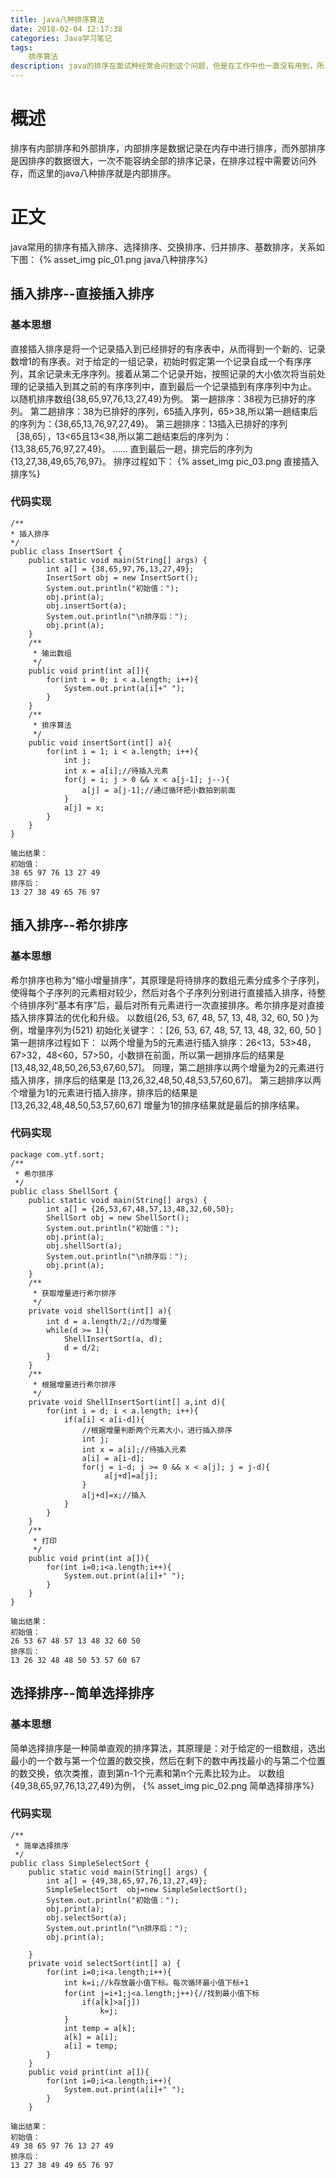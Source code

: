 ```yaml
---
title: java八种排序算法
date: 2018-02-04 12:17:38
categories: Java学习笔记
tags: 
	排序算法
description: java的排序在面试种经常会问到这个问题，但是在工作中也一直没有用到，所以一直是一知半解，所以趁空闲时间整理一下。
---
```

# 概述 #

排序有内部排序和外部排序，内部排序是数据记录在内存中进行排序，而外部排序是因排序的数据很大，一次不能容纳全部的排序记录，在排序过程中需要访问外存，而这里的java八种排序就是内部排序。

# 正文 #

java常用的排序有插入排序、选择排序、交换排序、归并排序、基数排序，关系如下图：
{% asset_img pic_01.png java八种排序%}

## 插入排序--直接插入排序 ##

### 基本思想 ###
直接插入排序是将一个记录插入到已经排好的有序表中，从而得到一个新的、记录数增1的有序表。对于给定的一组记录，初始时假定第一个记录自成一个有序序列，其余记录未无序序列。接着从第二个记录开始，按照记录的大小依次将当前处理的记录插入到其之前的有序序列中，直到最后一个记录插到有序序列中为止。
以随机排序数组{38,65,97,76,13,27,49}为例。
第一趟排序：38视为已排好的序列。
第二趟排序：38为已排好的序列，65插入序列，65>38,所以第一趟结束后的序列为：{38,65,13,76,97,27,49}。
第三趟排序：13插入已排好的序列｛38,65｝，13<65且13<38,所以第二趟结束后的序列为：{13,38,65,76,97,27,49}。
......
直到最后一趟，排完后的序列为{13,27,38,49,65,76,97}。
排序过程如下：
{% asset_img pic_03.png 直接插入排序%}
### 代码实现 ###

	/**
 	* 插入排序
 	*/
	public class InsertSort {
		public static void main(String[] args) {
			int a[] = {38,65,97,76,13,27,49};
			InsertSort obj = new InsertSort();    
	        System.out.println("初始值：");    
	        obj.print(a);    
	        obj.insertSort(a);    
	        System.out.println("\n排序后：");    
	        obj.print(a); 
		}
		/**
		 * 输出数组
		 */
		public void print(int a[]){
			for(int i = 0; i < a.length; i++){
				System.out.print(a[i]+" ");
			}
		}
		/**
		 * 排序算法
		 */
		public void insertSort(int[] a){
			for(int i = 1; i < a.length; i++){
				int j;
				int x = a[i];//待插入元素
				for(j = i; j > 0 && x < a[j-1]; j--){
					a[j] = a[j-1];//通过循环把小数拍到前面
				}
				a[j] = x;
			}
		}
	}
	
	输出结果：
	初始值：
	38 65 97 76 13 27 49 
	排序后：
	13 27 38 49 65 76 97  

## 插入排序--希尔排序 ##

### 基本思想 ###
希尔排序也称为“缩小增量排序”，其原理是将待排序的数组元素分成多个子序列，使得每个子序列的元素相对较少，然后对各个子序列分别进行直接插入排序，待整个待排序列“基本有序”后，最后对所有元素进行一次直接排序。希尔排序是对直接插入排序算法的优化和升级。 
以数组{26, 53, 67, 48, 57, 13, 48, 32, 60, 50 }为例，增量序列为{521}
初始化关键字：：[26, 53, 67, 48, 57, 13, 48, 32, 60, 50 ]
第一趟排序过程如下：
以两个增量为5的元素进行插入排序：26<13，53>48，67>32，48<60，57>50，小数排在前面，所以第一趟排序后的结果是
[13,48,32,48,50,26,53,67,60,57]。
同理，第二趟排序以两个增量为2的元素进行插入排序，排序后的结果是
[13,26,32,48,50,48,53,57,60,67]。
第三趟排序以两个增量为1的元素进行插入排序，排序后的结果是
[13,26,32,48,48,50,53,57,60,67]
增量为1的排序结果就是最后的排序结果。
### 代码实现 ###
	package com.ytf.sort;
	/**
	 * 希尔排序
	 */
	public class ShellSort {
		public static void main(String[] args) {
			int a[] = {26,53,67,48,57,13,48,32,60,50};
			ShellSort obj = new ShellSort();
			System.out.println("初始值：");
			obj.print(a);  
	        obj.shellSort(a);  
	        System.out.println("\n排序后：");  
	        obj.print(a);  
		}
		/**
		 * 获取增量进行希尔排序
		 */
		private void shellSort(int[] a){
			int d = a.length/2;//d为增量
			while(d >= 1){
				ShellInsertSort(a, d);
				d = d/2;
			}
		}
		/**
		 * 根据增量进行希尔排序
		 */
		private void ShellInsertSort(int[] a,int d){
			for(int i = d; i < a.length; i++){
				if(a[i] < a[i-d]){
					//根据增量判断两个元素大小，进行插入排序
					int j;
					int x = a[i];//待插入元素
					a[i] = a[i-d];
					for(j = i-d; j >= 0 && x < a[j]; j = j-d){
						 a[j+d]=a[j];
					}
					a[j+d]=x;//插入  
				}
			}
		}
		/**
		 * 打印
		 */
		public void print(int a[]){  
	        for(int i=0;i<a.length;i++){  
	            System.out.print(a[i]+" ");  
	        }  
	    }  
	}
	
	输出结果：
	初始值：
	26 53 67 48 57 13 48 32 60 50 
	排序后：
	13 26 32 48 48 50 53 57 60 67 

## 选择排序--简单选择排序 ##
### 基本思想 ###
简单选择排序是一种简单直观的排序算法，其原理是：对于给定的一组数组，选出最小的一个数与第一个位置的数交换，然后在剩下的数中再找最小的与第二个位置的数交换，依次类推，直到第n-1个元素和第n个元素比较为止。
以数组{49,38,65,97,76,13,27,49}为例，
{% asset_img pic_02.png 简单选择排序%}
### 代码实现 ###
	/**
	 * 简单选择排序
	 */
	public class SimpleSelectSort {
		public static void main(String[] args) {  
	        int a[] = {49,38,65,97,76,13,27,49};    
	        SimpleSelectSort  obj=new SimpleSelectSort();  
	        System.out.println("初始值：");  
	        obj.print(a);  
	        obj.selectSort(a);  
	        System.out.println("\n排序后：");  
	        obj.print(a);  
	  
	    }  
	    private void selectSort(int[] a) {  
	        for(int i=0;i<a.length;i++){  
	            int k=i;//k存放最小值下标。每次循环最小值下标+1  
	            for(int j=i+1;j<a.length;j++){//找到最小值下标  
	                if(a[k]>a[j])  
	                    k=j;  
	            }  
	            int temp = a[k];
	            a[k] = a[i];
	            a[i] = temp;
	        }  
	    }  
	    public void print(int a[]){  
	        for(int i=0;i<a.length;i++){  
	            System.out.print(a[i]+" ");  
	        }  
	    }

	输出结果：
	初始值：
	49 38 65 97 76 13 27 49 
	排序后：
	13 27 38 49 49 65 76 97 